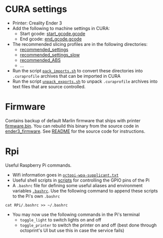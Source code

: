 # CURA settings

* Printer: Creality Ender 3
* Add the following to machine settings in CURA:
    * Start gcode: [start_gcode.gcode](CURA/start_gcode.gcode)
    * End gcode: [end_gcode.gcode](CURA/start_gcode.gcode)
* The recommended slicing profiles are in the following directories:
    * [recommended_settings](CURA/recommended_settings)
    * [recommended_settings_slow](CURA/recommended_settings_slow)
    * [recommended_ABS](CURA/recommended_ABS)
    * ...
* Run the script [`pack_imports.sh`](CURA/pack_imports.sh) to convert these directories into `.curaprofile` archives that can be imported in CURA
* Run the script [`unpack_exports.sh`](CURA/unpack_exports.sh) to unpack `.curaprofile` archives into text files that are source controlled.

# Firmware
Contains backup of default Marlin firmware that ships with printer [firmware.bin](Firmware/firmware.bin). You can rebuild this binary from the source code in [ender3_firmware](Firmware/ender3_firmware). See [README](Firmware/ender3_firmware/README.md) for the source code for instructions.

# Rpi
Useful Raspberry Pi commands. 
* Wifi information goes in [`octopi-wpa-supplicant.txt`](RPi/octopi-wpa-supplicant.txt)
* Useful shell scripts in [scripts](RPi/scripts.txt) for controlling the GPIO pins of the Pi
* A `.bashrc` file for defining some useful aliases and environment variables [`.bashrc`](RPi/.bashrc). Use the following command to append these scripts to the Pi's own `.bashrc`
```
cat RPi/.bashrc >> ~/.bashrc
```
* You may now use the following commands in the Pi's terminal
    * `toggle_light` to switch lights on and off
    * `toggle_printer` to switch the printer on and off (best done through octoprint's UI but use this in case the service fails)